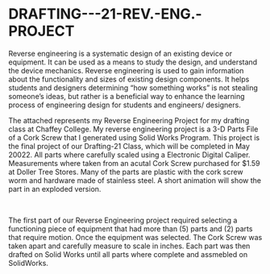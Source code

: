 # DRAFTING---21-REV.-ENG.-PROJECT

Reverse engineering is a systematic  design of an existing device or equipment. It can be used as a means to study the design, and understand the device mechanics. Reverse engineering is used to gain information about the functionality and sizes of existing design components. It helps students and designers determining “how something works” is not stealing someone’s ideas, but rather is a beneficial way to enhance the learning process of engineering design for students and engineers/ designers.


The attached represents my Reverse Engineering Project for my drafting class at Chaffey College. My reverse engineering project is a 3-D Parts File of a Cork Screw that I generated using Solid Works Program. This project is the final project of our Drafting-21 Class, which will be completed in May 20022. All parts where carefully scaled using a Electronic Digital Caliper. Measurements where taken from an acutal Cork Screw purchased for $1.59 at Doller Tree Stores. Many of the parts are plastic with the cork screw worm and hardware made of stainless steel. A short animation will show the part in an exploded version. 

​

The first part of our Reverse Engineering project required selecting a functioning piece of equipment that had more than (5) parts and (2) parts that require motion. Once the equipment was selected. The Cork Screw was taken apart and carefully measure to scale in inches. Each part was then drafted on Solid Works until all parts where complete and assmebled on SolidWorks. 

​
